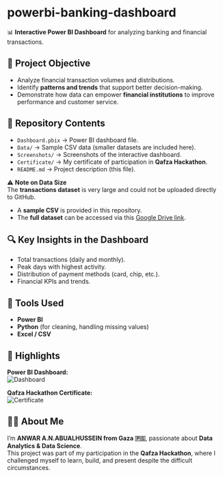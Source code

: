 # powerbi-banking-dashboard
📊 **Interactive Power BI Dashboard** for analyzing banking and financial transactions.  

## 🎯 Project Objective  
- Analyze financial transaction volumes and distributions.  
- Identify **patterns and trends** that support better decision-making.  
- Demonstrate how data can empower **financial institutions** to improve performance and customer service.  

## 📂 Repository Contents  
- `Dashboard.pbix` → Power BI dashboard file.  
- `Data/` → Sample CSV data (smaller datasets are included here).  
- `Screenshots/` → Screenshots of the interactive dashboard.  
- `Certificate/` → My certificate of participation in **Qafza Hackathon**.  
- `README.md` → Project description (this file).  

⚠️ **Note on Data Size**  
The **transactions dataset** is very large and could not be uploaded directly to GitHub.  
- A **sample CSV** is provided in this repository.  
- The **full dataset** can be accessed via this [Google Drive link](https://drive.google.com/drive/u/0/folders/1b7TreyvR3QfFdEVrRznSo0ySlHDCAhAG).  

## 🔍 Key Insights in the Dashboard  
- Total transactions (daily and monthly).  
- Peak days with highest activity.  
- Distribution of payment methods (card, chip, etc.).  
- Financial KPIs and trends.  

## 🚀 Tools Used  
- **Power BI**  
- **Python** (for cleaning, handling missing values)  
- **Excel / CSV**  

## 📸 Highlights

**Power BI Dashboard:**  
![Dashboard](Screenshots/dashboard_overview.png)  

**Qafza Hackathon Certificate:**  
![Certificate]([Screenshots/certificate.png](https://raw.githubusercontent.com/ABUALHUSSEIN/powerbi-banking-dashboard/refs/heads/main/screenshots/Certificate.png))  
## 👩‍💻 About Me  
I’m **ANWAR A.N.ABUALHUSSEIN from Gaza 🇵🇸**, passionate about **Data Analytics & Data Science**.  
This project was part of my participation in the **Qafza Hackathon**, where I challenged myself to learn, build, and present despite the difficult circumstances.  
